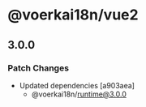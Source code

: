# @voerkai18n/vue2

## 3.0.0

### Patch Changes

- Updated dependencies [a903aea]
  - @voerkai18n/runtime@3.0.0

